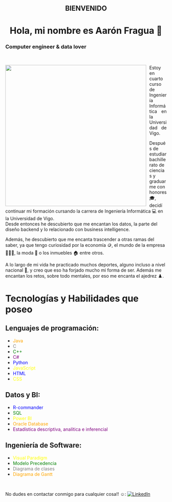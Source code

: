 <h2 align="center">BIENVENIDO</h1>

<h1 align="center">Hola, mi nombre es Aarón Fragua 👋</h1>

<h3>Computer engineer & data lover</h3>
</br>

<p align="left">
  <img src="https://media4.giphy.com/media/v1.Y2lkPTc5MGI3NjExaWJ0c2RpdDgxbXVvOHA3OGZqYmt5N2lsczltN3B4aTFuYmplMjB5aSZlcD12MV9pbnRlcm5hbF9naWZfYnlfaWQmY3Q9Zw/qgQUggAC3Pfv687qPC/giphy.webp" width="440" align="left" style="margin-right: 10px;" />
 
<p align="justify">
Estoy en cuarto curso de Ingeniería Informática en la Universidad de Vigo.

Después de estudiar bachillerato de ciencias y graduarme con honores 🎓, decidí continuar mi formación cursando la carrera de Ingeniería Informática 💻 en la Universidad de Vigo.
</br>
Desde entonces he descubierto que me encantan los datos, la parte del diseño backend y lo relacionado con business intelligence.
</br>

Además, he descubierto que me encanta trascender a otras ramas del saber, ya que tengo curiosidad por la economía 🪙, el mundo de la empresa 🧑🏻‍💼, la moda 👔 o los inmuebles 🏠 entre otros.

A lo largo de mi vida he practicado muchos deportes, alguno incluso a nivel nacional 🥇, y creo que eso ha forjado mucho mi forma de ser. Además me encantan los retos, sobre todo mentales, por eso me encanta el ajedrez ♟️.
</p>
</p>



# Tecnologías y Habilidades que poseo
## Lenguajes de programación:
- <span style="color: orange;">Java</span>
- <span style="color: grey;">C</span>
- <span style="color: green;">C++</span>
- <span style="color: purple;">C#</span>
- <span style="color: blue;">Python</span>
- <span style="color: yellow;">JavaScript</span>
- <span style="color: blue;">HTML</span>
- <span style="color: yellow;">CSS</span>

## Datos y BI:
- <span style="color: blue;">R-commander</span>
- <span style="color: green;">SQL</span>
- <span style="color: yellow;">Power BI</span>
- <span style="color: orange;">Oracle Database</span>
- <span style="color: purple;">Estadística descriptiva, analítica e inferencial</span>

## Ingeniería de Software:
- <span style="color: yellow;">Visual Paradigm</span>
- <span style="color: green;">Modelo Precedencia</span>
- <span style="color: grey;">Diagrama de clases</span>
- <span style="color: orange;">Diagrama de Gantt</span>

</br>


No dudes en contactar conmigo para cualquier cosa!! ☺️:
[![LinkedIn](https://img.shields.io/badge/LinkedIn-Aarón_Fragua_Somoza-0077B5?style=for-the-badge&logo=linkedin&logoColor=white&labelColor=101010)](https://www.linkedin.com/in/aarón-fragua-somoza-25b0a8304/)

